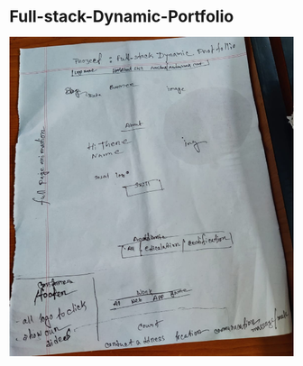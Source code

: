 # Full-stack-Dynamic-Portfolio
![logo](https://github.com/ProtikgoswamiCSE/Full-stack-Dynamic-Portfolio/blob/main/Readme_png/prototype%20image.jpg)
